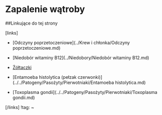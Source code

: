 # Zapalenie wątroby





##Linkujące do tej strony

[links]

- [Odczyny poprzetoczeniowe](../Krew i chłonka/Odczyny poprzetoczeniowe.md)

- [Niedobór witaminy B12](../Niedobory/Niedobór witaminy B12.md)

- [Żółtaczki](./Żółtaczki.md)

- [Entamoeba histolytica (pełzak czerwonki)](../../Patogeny/Pasożyty/Pierwotniaki/Entamoeba histolytica.md)

- [Toxoplasma gondii](../../Patogeny/Pasożyty/Pierwotniaki/Toxoplasma gondii.md)


[/links]
!tag:
~

